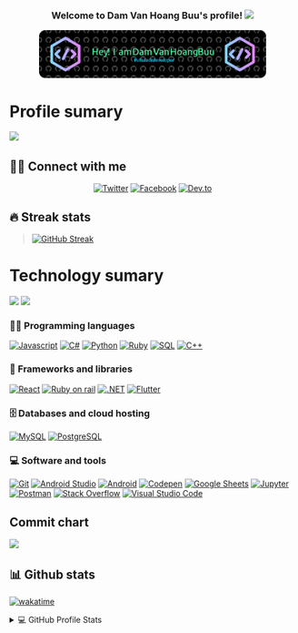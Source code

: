 <h3 align="center">
  Welcome to Dam Van Hoang Buu's profile!
  <img src="https://media.giphy.com/media/hvRJCLFzcasrR4ia7z/giphy.gif" width="28">
</h3>

<div align="center">
    <img src="./header.png" width="400" alt="Đàm Văn Hoàng Bửu"/>
</div>

# Profile sumary

![](http://github-profile-summary-cards.vercel.app/api/cards/profile-details?username=damvanhoangbuu1&theme=aura)

## 🙋‍♂️ Connect with me
<!-- Badges template - https://github.com/badges/shields -->
<p align="center">
    <a href="https://x.com/matrixBU180198"><img alt="Twitter" title="Twitter" src="https://img.shields.io/badge/-Twitter-1DA1F2?style=for-the-badge&logo=twitter&logoColor=white"/></a>
    <a href="https://www.facebook.com/damvanhoangbuu/"><img alt="Facebook" title="Facebook" src="https://img.shields.io/badge/Facebook-Connect-brightgreen?style=for-the-badge&labelColor=black&logo=facebook"/></a>
    <a href="https://dev.to/matrixbu010498"><img alt="Dev.to" title="Dev.to" src="https://img.shields.io/badge/DEV.TO-3835D3.svg?&style=for-the-badge&logo=dev.to&logoColor=white"></a>
</p>

## 🔥 Streak stats

<!-- GitHub Readme Streak Stats - https://github.com/DenverCoder1/github-readme-streak-stats -->
> [![GitHub Streak](https://github-readme-streak-stats.herokuapp.com?user=damvanhoangbuu1&theme=radical&hide_border=true)](https://github.com/damvanhoangbuu1)

# Technology sumary

![](http://github-profile-summary-cards.vercel.app/api/cards/repos-per-language?username=damvanhoangbuu1&theme=aura)
![](http://github-profile-summary-cards.vercel.app/api/cards/most-commit-language?username=damvanhoangbuu1&theme=aura)

### 👨‍💻 Programming languages

<p>
    <a href="https://github.com/search?q=user%3Adamvanhoangbuu1+is%3Arepo+language%3Ajavascript&type=repositories"><img alt="Javascript" src="https://shields.io/badge/JavaScript-F7DF1E?logo=JavaScript&logoColor=000&style=flat-square"></a>
    <a href="https://github.com/search?q=user%3Adamvanhoangbuu1+is%3Arepo+language%3Ac%23&type=repositories"><img alt="C#" src="https://img.shields.io/badge/C%23-007ACC?style=flat&logo=CSharp&logoColor=white"></a>
    <a href="https://github.com/search?q=user%3Adamvanhoangbuu1+is%3Arepo+language%3Apython&type=repositories"><img alt="Python" src="https://img.shields.io/badge/python-3670A0?style=for-the-badge&logo=python&logoColor=ffdd54"></a>
    <a href="https://github.com/search?q=user%3Adamvanhoangbuu1+is%3Arepo+language%3Aruby"><img alt="Ruby" src="https://img.shields.io/badge/Ruby-CC342D.svg?logo=ruby&logoColor=white"></a>
    <a href="https://github.com/search?q=user%3Adamvanhoangbuu1+is%3Arepo+language%3Asql"><img alt="SQL" src="https://img.shields.io/badge/SQL%20-%23025E8C.svg?logo=amazon-dynamodb&logoColor=white"></a>
    <a href="https://github.com/search?q=user%3Adamvanhoangbuu1+is%3Arepo+language%3Acpp"><img alt="C++" src="https://img.shields.io/badge/C++%20-%2300599C.svg?logo=c%2B%2B&logoColor=white"></a>
</p>

### 🧰 Frameworks and libraries

<p>
    <a href="#"><img alt="React" src="https://img.shields.io/badge/React%20-%2320232a.svg?logo=react&logoColor=%2361DAFB"></a>
    <a href="#"><img alt="Ruby on rail" src="https://img.shields.io/badge/Ruby_on_Rails-CC0000?style=for-the-badge&logo=ruby-on-rails&logoColor=white"></a>
    <a href="#"><img alt=".NET" src="https://img.shields.io/badge/-.NET%206.0-blueviolet"></a>
    <a href="#"><img alt="Flutter" src="https://img.shields.io/badge/Made%20With-Flutter-blue?style=flat-square"></a>
</p>

### 🗄️ Databases and cloud hosting

<p>
    <a href="#"><img alt="MySQL" src="https://img.shields.io/badge/MySQL-%2300f.svg?logo=mysql&logoColor=white"></a>
    <a href="#"><img alt="PostgreSQL" src ="https://img.shields.io/badge/PostgreSQL-%23316192.svg?logo=postgresql&logoColor=white"></a>
</p>

### 💻 Software and tools

<p>
    <a href="#"><img alt="Git" src="https://img.shields.io/badge/Git%20-%23F05033.svg?logo=git&logoColor=white"></a>
    <a href="#"><img alt="Android Studio" src="https://img.shields.io/badge/Android%20Studio-008678.svg?logo=android-studio&logoColor=white"></a>
    <a href="#"><img alt="Android" src="https://img.shields.io/badge/Android-3DDC84?logo=android&logoColor=white"></a>
    <a href="#"><img alt="Codepen" src="https://img.shields.io/badge/Codepen-000000.svg?logo=codepen&logoColor=white"></a>
    <a href="#"><img alt="Google Sheets" src="https://img.shields.io/badge/Google%20Sheets%20-%2334A853.svg?logo=google%20sheets&logoColor=white"></a>
    <a href="#"><img alt="Jupyter" src="https://img.shields.io/badge/Jupyter%20-%23F37626.svg?logo=Jupyter&logoColor=white"></a>
    <a href="#"><img alt="Postman" src="https://img.shields.io/badge/Postman-FF6C37?logo=postman&logoColor=white"></a>
    <a href="#"><img alt="Stack Overflow" src="https://img.shields.io/badge/-Stack%20Overflow-FE7A16?logo=stack-overflow&logoColor=white"></a>
    <a href="#"><img alt="Visual Studio Code" src="https://img.shields.io/badge/Visual%20Studio%20Code-0078d7.svg?logo=visual-studio-code&logoColor=white"></a>
</p>

## Commit chart
![](http://github-profile-summary-cards.vercel.app/api/cards/productive-time?username=damvanhoangbuu1&theme=aura&utcOffset=8)

## 📊 Github stats

[![wakatime](https://wakatime.com/badge/user/f6eaf09c-495f-4a4f-aba1-8bb9b755f06a.svg)](https://wakatime.com/@f6eaf09c-495f-4a4f-aba1-8bb9b755f06a)

<!-- https://github.com/anuraghazra/github-readme-stats -->
<details>
  <summary>💻 GitHub Profile Stats</summary>
  <br/>
    <a href="https://github.com/damvanhoangbuu1"><img alt="Tran Phu Quy's Github Stats" src="https://denvercoder1-github-readme-stats.vercel.app/api?username=damvanhoangbuu1&show_icons=true&count_private=true&theme=react&hide_border=true&bg_color=1F222E&title_color=F85D7F&icon_color=F8D866" /></a>
